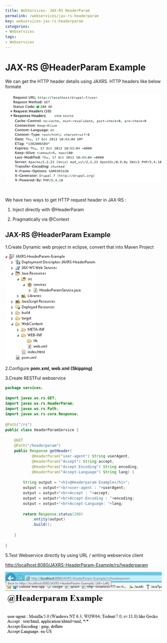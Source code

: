 ```yaml
---
title: WebServices- JAX-RS HeaderParam
permalink: /webservices/jax-rs-headerparam
key: webservices-jax-rs-headerparam
categories:
- Webservices
tags:
- Webservices
---
```



JAX-RS @HeaderParam Example 
================================

We can get the HTTP header details using JAXRS. HTTP headers like below formate

![](media/512a77ac44e1c12054d5b8ee9bc1c4a4.tmp)

 

We have two ways to get HTTP request header in JAX-RS :

1. Inject directly with @HeaderParam

2. Pragmatically via @Context

## JAX-RS @HeaderParam Example

1.Create Dynamic web project in eclipse, convert that into Maven Project

![](media/67851fd9230cfa92b29fe6068570e136.tmp)

2.Configure **pom.xml, web.xml (Skipping)**

3.Create RESTFul webservice
```java
package services;

import javax.ws.rs.GET;
import javax.ws.rs.HeaderParam;
import javax.ws.rs.Path;
import javax.ws.rs.core.Response;

@Path("/rs")
public class HeaderParamService {

	@GET
	@Path("/headerparam")
	public Response getHeader(
			@HeaderParam("user-agent") String userAgent,
			@HeaderParam("Accept") String accept,
            @HeaderParam("Accept-Encoding") String encoding,
            @HeaderParam("Accept-Language") String lang) {
		
		String output = "<h1>@Headerparam Example</h1>";
		output = output+"<br>user-agent : "+userAgent;
		output = output+"<br>Accept : "+accept;
		output = output+"<br>Accept-Encoding : "+encoding;
		output = output+"<br>Accept-Language: "+lang;

		return Response.status(200)
			.entity(output)
			.build();

	}

}
```

5.Test Webservice directly by using URL / writing webservice client

<http://localhost:8080/JAXRS-HeaderParam-Example/rs/headerparam>

![](media/d1d73d574936139e2d5c5de1a58b3d0f.tmp)
